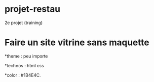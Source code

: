 # projet-restau
2e projet (training)
# Faire un site vitrine sans maquette
*theme : peu importe

*technos : html css

*color : #1B4E4C.
